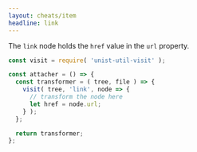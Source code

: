 ```yaml
---
layout: cheats/item
headline: link
---
```


The `link` node holds the `href` value in the `url` property.

```js
const visit = require( 'unist-util-visit' );

const attacher = () => {
  const transformer = ( tree, file ) => {
    visit( tree, 'link', node => {
      // transform the node here
      let href = node.url;
    } );
  };

  return transformer;
};
```
